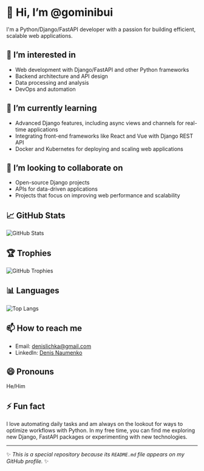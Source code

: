 # 👋 Hi, I’m @gominibui

I'm a Python/Django/FastAPI developer with a passion for building efficient, scalable web applications.

## 👀 I’m interested in
- Web development with Django/FastAPI and other Python frameworks
- Backend architecture and API design
- Data processing and analysis
- DevOps and automation

## 🌱 I’m currently learning
- Advanced Django features, including async views and channels for real-time applications
- Integrating front-end frameworks like React and Vue with Django REST API
- Docker and Kubernetes for deploying and scaling web applications

## 💞️ I’m looking to collaborate on
- Open-source Django projects
- APIs for data-driven applications
- Projects that focus on improving web performance and scalability

## 📈 GitHub Stats
![GitHub Stats](https://github-readme-stats.vercel.app/api?username=gominibui&show_icons=true&theme=radical)

## 🏆 Trophies
![GitHub Trophies](https://github-profile-trophy.vercel.app/?username=gominibui&theme=radical)

## 📊 Languages
![Top Langs](https://github-readme-stats.vercel.app/api/top-langs/?username=gominibui&layout=compact&theme=radical)

## 📫 How to reach me
- Email: denislichka@gmail.com
- LinkedIn: [Denis Naumenko](https://www.linkedin.com/in/denisnaumenko/)

## 😄 Pronouns
He/Him

## ⚡ Fun fact
I love automating daily tasks and am always on the lookout for ways to optimize workflows with Python. In my free time, you can find me exploring new Django, FastAPI packages or experimenting with new technologies.

---

✨ _This is a special repository because its `README.md` file appears on my GitHub profile._ ✨

<!---
gominibui/gominibui is a special repository because its `README.md` (this file) appears on your GitHub profile.
--->
